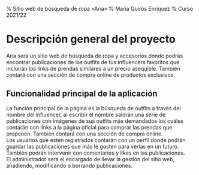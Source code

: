 % Sitio web de búsqueda de ropa «Aria»
% María Quirós Enríquez
% Curso 2021/22

# Descripción general del proyecto

Aria será un sitio web de búsqueda de ropa y accesorios donde podrás encontrar publicaciones de los outfits de tus influencers favoritos que incluirán los links de prendas similares a un precio asequible. También contará con una sección de compra online de productos exclusivos.

## Funcionalidad principal de la aplicación

La función principal de la página es la búsqueda de outfits a través del nombre del influencer, al escribir el nombre saldrán una serie de publicaciones con imágenes de sus outfits más demandados los cuáles contarán con links a la página oficial para comprar las prendas que proponen. También contará con una sección de compra online.<br>
Los usuarios que estén registrados contarán con un perfil donde podrán guardar las publicaciones que más le gusten para verlas en un futuro. También podrán intervenir con comentarios y likes en las publicaciones. <br>
El administrador será el encargado de llevar la gestión del sitio web, añadiendo, modificando o borrando publicaciones.


